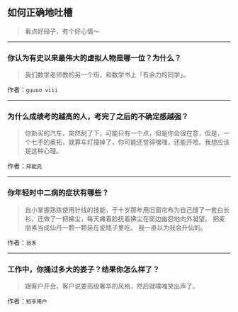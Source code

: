 ## 如何正确地吐槽

> 看点好段子，有个好心情～


 
---

### 你认为有史以来最伟大的虚拟人物是哪一位？为什么？

> 我们数学老师教的另一个班，和数学书上「有余力的同学」。


作者：`guuuo viii`

---

### 为什么成绩考的越高的人，考完了之后的不确定感越强？

> 你新买的汽车，突然刮了下，可能只有一个点，但是你会很在意，但是，一个七手的奥拓，就算车灯撞掉了，你可能还觉得嘿嘿，还能开哈。我想应该是这种心理。


作者：`郑能亮`

---

### 你年轻时中二病的症状有哪些？

> 自小掌握熟练使用针线的技能，于十岁那年用旧窗帘布为自己缝了一套白长衫，还做了一把拂尘，每天瘫着脸抚着拂尘在窗边幽怨地向外凝望。
> 把麦丽素当成仙丹一颗一颗装在瓷瓶子里吃。
> 我一直以为我会升仙的。


作者：`翁禾`

---

### 工作中，你捅过多大的娄子？结果你怎么样了？

> 跟客户开会，客户说要高级奢华的风格，然后就噗嗤笑出声了。


作者：`知乎用户`